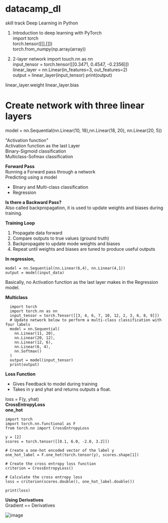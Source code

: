 # datacamp_dl
skill track  Deep Learning in Python   
1. Introduction to deep learning with PyTorch  
import torch  
torch.tensor([[],[]])  
torch.from_numpy(np.array(array))

2. 2-layer network
import touch.nn as nn  
input_tensor = torch.tensor([[0.3471, 0.4547, -0.2356]])  
linear_layer = nn.Linear(in_features=3, out_features=2)  
output = linear_layer(input_tensor)
print(output)

linear_layer.weight
linear_layer.bias


# Create network with three linear layers
model = nn.Sequential(nn.Linear(10, 18),nn.Linear(18, 20), nn.Linear(20, 5))

"Activation function"  
Activation function as the last Layer      
Binary-Sigmoid classification    
Multiclass-Sofmax classification  

**Forward Pass**  
Running a Forward pass through a network  
Predicting using a model
- Binary and Multi-class classification
- Regression
  
**Is there a Backward Pass?**  
Also called backpropagation, it is used to update weights and biases during training.  

**Training Loop**  
1. Propagate data forward
2. Compare outputs to true values (ground truth)
3. Backpropagate to update mode weights and biases
4. Repeat until weights and biases are tuned to produce useful outputs 

**In regression,**  
```
model = nn.Sequential(nn.Linear(6,4), nn.Linear(4,1))  
output = model(input_data)
```
Basically, no Activation function as the last layer makes in the Regression model. 

**Multiclass**  
```
  import torch  
  import torch.nn as nn   
  input_tensor = torch.Tensor([[3, 4, 6, 7, 10, 12, 2, 3, 6, 8, 9]])  
  # Update network below to perform a multi-class classification with four labels  
  model = nn.Sequential(  
    nn.Linear(11, 20),  
    nn.Linear(20, 12),  
    nn.Linear(12, 6),  
    nn.Linear(6, 4),   
    nn.Softmax()  
  )  
  output = model(input_tensor)  
  print(output)  
  ```


**Loss Function**  
- Gives Feedback to model during training
- Takes in y and  yhat and returns outputs a float.

loss = F(y, yhat)  
**CrossEntropyLoss**    
**one_hot**  
```
import torch
import torch.nn.functional as F
from torch.nn import CrossEntropyLoss

y = [2]
scores = torch.tensor([[0.1, 6.0, -2.0, 3.2]])

# Create a one-hot encoded vector of the label y
one_hot_label = F.one_hot(torch.tensor(y), scores.shape[1])

# Create the cross entropy loss function
criterion = CrossEntropyLoss()

# Calculate the cross entropy loss
loss = criterion(scores.double(), one_hot_label.double())

print(loss)
```

**Using Derivatives**  
Gradient == Derivatives

![image](https://github.com/user-attachments/assets/0b426a31-4fe6-40c6-a265-4f15371013b6)
